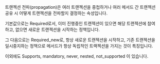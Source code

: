 트랜젝션 전파(propagation)은 여러 트랜젝션을 중첩하거나 여러 메서드 간 트랜젝션 공유 시 어떻게 트랜젝션을 전파할지 결정하는 속성입니다.

기본값으로는 Required로서, 이미 진행중인 트랜젝션이 있으면 해당 트랜젝션에 참여하고, 없으면 새로운 트랜젝션을 시작하는 정책입니다.

그 다음으로는 Required_new로, 항상 새로운 트랜젝션을 시작하고, 기존 트랜젝션을 일시중지하는 정책으로 메서드가 항상 독립적인 트랙젝션을 가지는 것이 특징입니다.

이외에도 Supports, mandatory, never, nested, not_supported 이 있습니다.